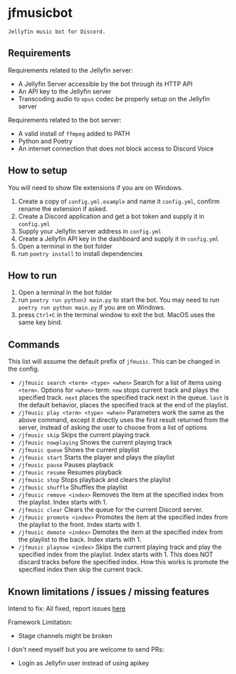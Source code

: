 # jfmusicbot

    Jellyfin music bot for Discord.

## Requirements

Requirements related to the Jellyfin server:

- A Jellyfin Server accessible by the bot through its HTTP API
- An API key to the Jellyfin server
- Transcoding audio to `opus` codec be properly setup on the Jellyfin server

Requirements related to the bot server:

- A valid install of `ffmpeg` added to PATH
- Python and Poetry
- An internet connection that does not block access to Discord Voice

## How to setup

You will need to show file extensions if you are on Windows.

1. Create a copy of `config.yml.example` and name it `config.yml`, confirm rename the extension if asked.
2. Create a Discord application and get a bot token and supply it in `config.yml`
3. Supply your Jellyfin server address in `config.yml`
4. Create a Jellyfin API key in the dashboard and supply it in `config.yml`
5. Open a terminal in the bot folder
6. run `poetry install` to install dependencies

## How to run

1. Open a terminal in the bot folder
2. run `poetry run python3 main.py` to start the bot. You may need to run `poetry run python main.py` if you are on Windows.
3. press `Ctrl+C` in the terminal window to exit the bot. MacOS uses the same key bind.

## Commands

This list will assume the default prefix of `jfmusic`. This can be changed in the config.

- `/jfmusic search <term> <type> <when>`
  Search for a list of items using `<term>`. Options for `<when>` term: `now` stops current track and plays the specified track. `next` places the specified track next in the queue. `last` is the default behavior, places the specified track at the end of the playlist.
- `/jfmusic play <term> <type> <when>`
  Parameters work the same as the above command, except it directly uses the first result returned from the server, instead of asking the user to choose from a list of options
- `/jfmusic skip`
  Skips the current playing track
- `/jfmusic nowplaying`
  Shows the current playing track
- `/jfmusic queue`
  Shows the current playlist
- `/jfmusic start`
  Starts the player and plays the playlist
- `/jfmusic pause`
  Pauses playback
- `/jfmusic resume`
  Resumes playback
- `/jfmusic stop`
  Stops playback and clears the playlist
- `/jfmusic shuffle`
  Shuffles the playlist
- `/jfmusic remove <index>`
  Removes the item at the specified index from the playlist. Index starts with 1.
- `/jfmusic clear`
  Clears the queue for the current Discord server.
- `/jfmusic promote <index>`
  Promotes the item at the specified index from the playlist to the front. Index starts with 1.
- `/jfmusic demote <index>`
  Demotes the item at the specified index from the playlist to the back. Index starts with 1.
- `/jfmusic playnow <index>`
  Skips the current playing track and play the specified index from the playlist. Index starts with 1. This does NOT discard tracks before the specified index. How this works is promote the specified index then skip the current track.

## Known limitations / issues / missing features

Intend to fix: All fixed, report issues [here](https://github.com/felix920506/jfmusicbot/issues)

Framework Limitation:

- Stage channels might be broken

I don't need myself but you are welcome to send PRs:

- Login as Jellyfin user instead of using apikey
